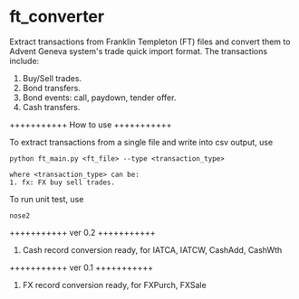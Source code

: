 # ft_converter

Extract transactions from Franklin Templeton (FT) files and convert them to Advent Geneva system's trade quick import format. The transactions include:

1. Buy/Sell trades.
2. Bond transfers.
3. Bond events: call, paydown, tender offer.
4. Cash transfers.



+++++++++++
How to use
+++++++++++

To extract transactions from a single file and write into csv output, use

	python ft_main.py <ft_file> --type <transaction_type>

	where <transaction_type> can be:
	1. fx: FX buy sell trades.


To run unit test, use

	nose2



+++++++++++
ver 0.2
+++++++++++
1. Cash record conversion ready, for IATCA, IATCW, CashAdd, CashWth



+++++++++++
ver 0.1
+++++++++++
1. FX record conversion ready, for FXPurch, FXSale
